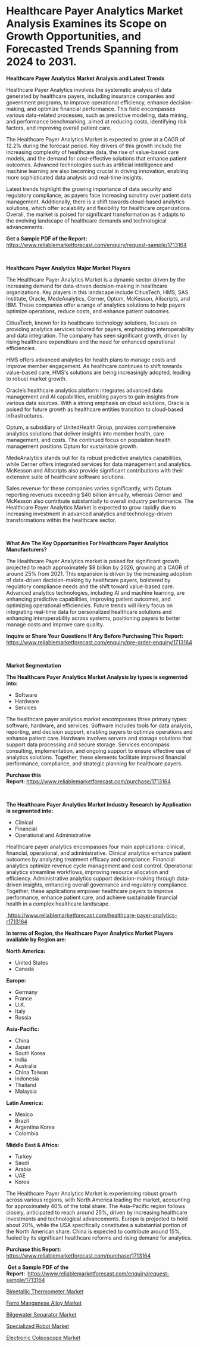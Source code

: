 <p><h1>Healthcare Payer Analytics Market Analysis Examines its Scope on Growth Opportunities, and Forecasted Trends Spanning from 2024 to 2031.</h1></p><p><strong>Healthcare Payer Analytics Market Analysis and Latest Trends</strong></p>
<p><p>Healthcare Payer Analytics involves the systematic analysis of data generated by healthcare payers, including insurance companies and government programs, to improve operational efficiency, enhance decision-making, and optimize financial performance. This field encompasses various data-related processes, such as predictive modeling, data mining, and performance benchmarking, aimed at reducing costs, identifying risk factors, and improving overall patient care.</p><p>The Healthcare Payer Analytics Market is expected to grow at a CAGR of 12.2% during the forecast period. Key drivers of this growth include the increasing complexity of healthcare data, the rise of value-based care models, and the demand for cost-effective solutions that enhance patient outcomes. Advanced technologies such as artificial intelligence and machine learning are also becoming crucial in driving innovation, enabling more sophisticated data analysis and real-time insights.</p><p>Latest trends highlight the growing importance of data security and regulatory compliance, as payers face increasing scrutiny over patient data management. Additionally, there is a shift towards cloud-based analytics solutions, which offer scalability and flexibility for healthcare organizations. Overall, the market is poised for significant transformation as it adapts to the evolving landscape of healthcare demands and technological advancements.</p></p>
<p><strong>Get a Sample PDF of the Report:&nbsp;</strong> <a href="https://www.reliablemarketforecast.com/enquiry/request-sample/1713164?utm_campaign=1530&utm_medium=2&utm_source=Github&utm_content=ia&utm_term=22102024&utm_id=healthcare-payer-analytics">https://www.reliablemarketforecast.com/enquiry/request-sample/1713164</a></p>
<p>&nbsp;</p>
<p><strong>Healthcare Payer Analytics Major Market Players</strong></p>
<p><p>The Healthcare Payer Analytics Market is a dynamic sector driven by the increasing demand for data-driven decision-making in healthcare organizations. Key players in this landscape include CitiusTech, HMS, SAS Institute, Oracle, MedeAnalytics, Cerner, Optum, McKesson, Allscripts, and IBM. These companies offer a range of analytics solutions to help payers optimize operations, reduce costs, and enhance patient outcomes.</p><p>CitiusTech, known for its healthcare technology solutions, focuses on providing analytics services tailored for payers, emphasizing interoperability and data integration. The company has seen significant growth, driven by rising healthcare expenditure and the need for enhanced operational efficiencies.</p><p>HMS offers advanced analytics for health plans to manage costs and improve member engagement. As healthcare continues to shift towards value-based care, HMS's solutions are being increasingly adopted, leading to robust market growth.</p><p>Oracle’s healthcare analytics platform integrates advanced data management and AI capabilities, enabling payers to gain insights from various data sources. With a strong emphasis on cloud solutions, Oracle is poised for future growth as healthcare entities transition to cloud-based infrastructures.</p><p>Optum, a subsidiary of UnitedHealth Group, provides comprehensive analytics solutions that deliver insights into member health, care management, and costs. The continued focus on population health management positions Optum for sustainable growth.</p><p>MedeAnalytics stands out for its robust predictive analytics capabilities, while Cerner offers integrated services for data management and analytics. McKesson and Allscripts also provide significant contributions with their extensive suite of healthcare software solutions.</p><p>Sales revenue for these companies varies significantly, with Optum reporting revenues exceeding $40 billion annually, whereas Cerner and McKesson also contribute substantially to overall industry performance. The Healthcare Payer Analytics Market is expected to grow rapidly due to increasing investment in advanced analytics and technology-driven transformations within the healthcare sector.</p></p>
<p>&nbsp;</p>
<p><strong>What Are The Key Opportunities For Healthcare Payer Analytics Manufacturers?</strong></p>
<p><p>The Healthcare Payer Analytics market is poised for significant growth, projected to reach approximately $8 billion by 2026, growing at a CAGR of around 25% from 2021. This expansion is driven by the increasing adoption of data-driven decision-making by healthcare payers, bolstered by regulatory compliance needs and the shift toward value-based care. Advanced analytics technologies, including AI and machine learning, are enhancing predictive capabilities, improving patient outcomes, and optimizing operational efficiencies. Future trends will likely focus on integrating real-time data for personalized healthcare solutions and enhancing interoperability across systems, positioning payers to better manage costs and improve care quality.</p></p>
<p><strong>Inquire or Share Your Questions If Any Before Purchasing This Report:</strong> <a href="https://www.reliablemarketforecast.com/enquiry/pre-order-enquiry/1713164?utm_campaign=1530&utm_medium=2&utm_source=Github&utm_content=ia&utm_term=22102024&utm_id=healthcare-payer-analytics">https://www.reliablemarketforecast.com/enquiry/pre-order-enquiry/1713164</a></p>
<p>&nbsp;</p>
<p><strong>Market Segmentation</strong></p>
<p><strong>The Healthcare Payer Analytics Market Analysis by types is segmented into:</strong></p>
<p><ul><li>Software</li><li>Hardware</li><li>Services</li></ul></p>
<p><p>The healthcare payer analytics market encompasses three primary types: software, hardware, and services. Software includes tools for data analysis, reporting, and decision support, enabling payers to optimize operations and enhance patient care. Hardware involves servers and storage solutions that support data processing and secure storage. Services encompass consulting, implementation, and ongoing support to ensure effective use of analytics solutions. Together, these elements facilitate improved financial performance, compliance, and strategic planning for healthcare payers.</p></p>
<p><strong>Purchase this Report:&nbsp;</strong><a href="https://www.reliablemarketforecast.com/purchase/1713164?utm_campaign=1530&utm_medium=2&utm_source=Github&utm_content=ia&utm_term=22102024&utm_id=healthcare-payer-analytics">https://www.reliablemarketforecast.com/purchase/1713164</a></p>
<p>&nbsp;</p>
<p><strong>The Healthcare Payer Analytics Market Industry Research by Application is segmented into:</strong></p>
<p><ul><li>Clinical</li><li>Financial</li><li>Operational and Administrative</li></ul></p>
<p><p>Healthcare payer analytics encompasses four main applications: clinical, financial, operational, and administrative. Clinical analytics enhance patient outcomes by analyzing treatment efficacy and compliance. Financial analytics optimize revenue cycle management and cost control. Operational analytics streamline workflows, improving resource allocation and efficiency. Administrative analytics support decision-making through data-driven insights, enhancing overall governance and regulatory compliance. Together, these applications empower healthcare payers to improve performance, enhance patient care, and achieve sustainable financial health in a complex healthcare landscape.</p></p>
<p><a href="https://www.reliablemarketforecast.com/healthcare-payer-analytics-r1713164?utm_campaign=1530&utm_medium=2&utm_source=Github&utm_content=ia&utm_term=22102024&utm_id=healthcare-payer-analytics">&nbsp;https://www.reliablemarketforecast.com/healthcare-payer-analytics-r1713164</a></p>
<p><strong>In terms of Region, the Healthcare Payer Analytics Market Players available by Region are:</strong></p>
<p>
    <p> <strong> North America: </strong>
        <ul>
            <li>United States</li>
            <li>Canada</li>
        </ul>
        </p> 
    <p> <strong> Europe: </strong>
        <ul>
            <li>Germany</li>
            <li>France</li>
            <li>U.K.</li>
            <li>Italy</li>
            <li>Russia</li>
        </ul>
        </p> 
    <p> <strong> Asia-Pacific: </strong>
        <ul>
            <li>China</li>
            <li>Japan</li>
            <li>South Korea</li>
            <li>India</li>
            <li>Australia</li>
            <li>China Taiwan</li>
            <li>Indonesia</li>
            <li>Thailand</li>
            <li>Malaysia</li>
        </ul>
        </p> 
    <p> <strong> Latin America: </strong>
        <ul>
            <li>Mexico</li>
            <li>Brazil</li>
            <li>Argentina Korea</li>
            <li>Colombia</li>
        </ul>
        </p> 
    <p> <strong> Middle East & Africa: </strong>
        <ul>
            <li>Turkey</li>
            <li>Saudi</li>
            <li>Arabia</li>
            <li>UAE</li>
            <li>Korea</li>
        </ul>
    </p>
    </p>
<p><p>The Healthcare Payer Analytics Market is experiencing robust growth across various regions, with North America leading the market, accounting for approximately 40% of the total share. The Asia-Pacific region follows closely, anticipated to reach around 25%, driven by increasing healthcare investments and technological advancements. Europe is projected to hold about 20%, while the USA specifically constitutes a substantial portion of the North American share. China is expected to contribute around 15%, fueled by its significant healthcare reforms and rising demand for analytics.</p></p>
<p><strong>Purchase this Report: </strong><a href="https://www.reliablemarketforecast.com/purchase/1713164?utm_campaign=1530&utm_medium=2&utm_source=Github&utm_content=ia&utm_term=22102024&utm_id=healthcare-payer-analytics">https://www.reliablemarketforecast.com/purchase/1713164</a></p>
<p>&nbsp;<strong>Get a Sample PDF of the Report:&nbsp;&nbsp;</strong><a href="https://www.reliablemarketforecast.com/enquiry/request-sample/1713164?utm_campaign=1530&utm_medium=2&utm_source=Github&utm_content=ia&utm_term=22102024&utm_id=healthcare-payer-analytics">https://www.reliablemarketforecast.com/enquiry/request-sample/1713164</a></p>
<p><strong></strong></p>
<p><p><a href="https://issuu.com/reportprime-2/docs/bimetallic-thermometer-market-size-_c213c44d72ba70?utm_campaign=1530&utm_medium=2&utm_source=Github&utm_content=ia&utm_term=22102024&utm_id=healthcare-payer-analytics">Bimetallic Thermometer Market</a></p><p><a href="https://github.com/laurita8veso/Market-Research-Report-List-1/blob/main/ferro-manganese-alloy-market.md?utm_campaign=1530&utm_medium=2&utm_source=Github&utm_content=ia&utm_term=22102024&utm_id=healthcare-payer-analytics">Ferro Manganese Alloy Market</a></p><p><a href="https://issuu.com/reportprime-2/docs/bilgewater-separator-market-size-20_9f1559ec8e64d7?utm_campaign=1530&utm_medium=2&utm_source=Github&utm_content=ia&utm_term=22102024&utm_id=healthcare-payer-analytics">Bilgewater Separator Market</a></p><p><a href="https://github.com/lesavftol/Market-Research-Report-List-1/blob/main/specialized-robot-market.md?utm_campaign=1530&utm_medium=2&utm_source=Github&utm_content=ia&utm_term=22102024&utm_id=healthcare-payer-analytics">Specialized Robot Market</a></p><p><a href="https://www.linkedin.com/pulse/influencing-factors-electronic-colposcope-market-insights-anade?utm_campaign=1530&utm_medium=2&utm_source=Github&utm_content=ia&utm_term=22102024&utm_id=healthcare-payer-analytics">Electronic Colposcope Market</a></p></p>